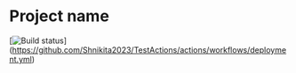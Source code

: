 # Project name

[![Build status](https://github.com/Shnikita2023/TestActions/actions/workflows/deployment.yml/badge.svg?branch=main)]\
(https://github.com/Shnikita2023/TestActions/actions/workflows/deployment.yml)

